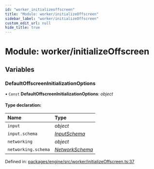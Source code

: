 ```yaml
---
id: "worker_initializeoffscreen"
title: "Module: worker/initializeOffscreen"
sidebar_label: "worker/initializeOffscreen"
custom_edit_url: null
hide_title: true
---
```


# Module: worker/initializeOffscreen

## Variables

### DefaultOffscreenInitializationOptions

• `Const` **DefaultOffscreenInitializationOptions**: *object*

#### Type declaration:

Name | Type |
:------ | :------ |
`input` | *object* |
`input.schema` | [*InputSchema*](../interfaces/input_interfaces_inputschema.inputschema.md) |
`networking` | *object* |
`networking.schema` | [*NetworkSchema*](../interfaces/networking_interfaces_networkschema.networkschema.md) |

Defined in: [packages/engine/src/worker/initializeOffscreen.ts:37](https://github.com/xr3ngine/xr3ngine/blob/716a06460/packages/engine/src/worker/initializeOffscreen.ts#L37)
